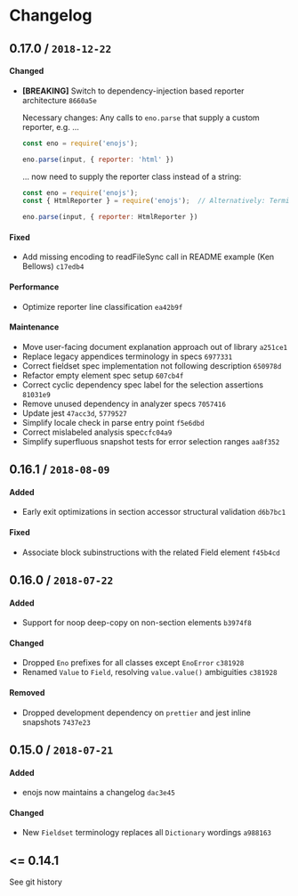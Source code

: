 # Changelog

## 0.17.0 / `2018-12-22`

#### Changed

- **[BREAKING]** Switch to dependency-injection based reporter architecture `8660a5e`

  Necessary changes: Any calls to `eno.parse` that supply a custom reporter, e.g. ...
  ```js
  const eno = require('enojs');

  eno.parse(input, { reporter: 'html' })
  ```

  ... now need to supply the reporter class instead of a string:
  ```js
  const eno = require('enojs');
  const { HtmlReporter } = require('enojs');  // Alternatively: TerminalReporter, TextReporter

  eno.parse(input, { reporter: HtmlReporter })
  ```

#### Fixed

- Add missing encoding to readFileSync call in README example (Ken Bellows) `c17edb4`

#### Performance

- Optimize reporter line classification `ea42b9f`

#### Maintenance

- Move user-facing document explanation approach out of library `a251ce1`
- Replace legacy appendices terminology in specs `6977331`
- Correct fieldset spec implementation not following description `650978d`
- Refactor empty element spec setup `607cb4f`
- Correct cyclic dependency spec label for the selection assertions `81031e9`
- Remove unused dependency in analyzer specs `7057416`
- Update jest `47acc3d`, `5779527`
- Simplify locale check in parse entry point `f5e6dbd`
- Correct mislabeled analysis spec`cfc04a9`
- Simplify superfluous snapshot tests for error selection ranges `aa8f352`

## 0.16.1 / `2018-08-09`

#### Added

- Early exit optimizations in section accessor structural validation `d6b7bc1`

#### Fixed

- Associate block subinstructions with the related Field element `f45b4cd`

## 0.16.0 / `2018-07-22`

#### Added

- Support for noop deep-copy on non-section elements `b3974f8`

#### Changed

- Dropped `Eno` prefixes for all classes except `EnoError` `c381928`
- Renamed `Value` to `Field`, resolving `value.value()` ambiguities `c381928`

#### Removed

- Dropped development dependency on `prettier` and jest inline snapshots `7437e23`

## 0.15.0 / `2018-07-21`

#### Added

- enojs now maintains a changelog `dac3e45`

#### Changed

- New `Fieldset` terminology replaces all `Dictionary` wordings `a988163`

## <= 0.14.1

See git history
